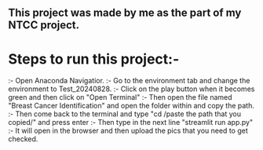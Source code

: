 ## This project was made by me as the part of my NTCC project.
# Steps to run this project:-
:- Open Anaconda Navigatior.
:- Go to the environment tab and change the environment to Test_20240828.
:- Click on the play button when it becomes green and then click on "Open Terminal"
:- Then open the file named "Breast Cancer Identification" and open the folder within and copy the path.
:- Then come back to the terminal and type "cd /paste the path that you copied/" and press enter
:- Then type in the next line "streamlit run app.py"
:- It will open in the browser and then upload the pics that you need to get checked.
